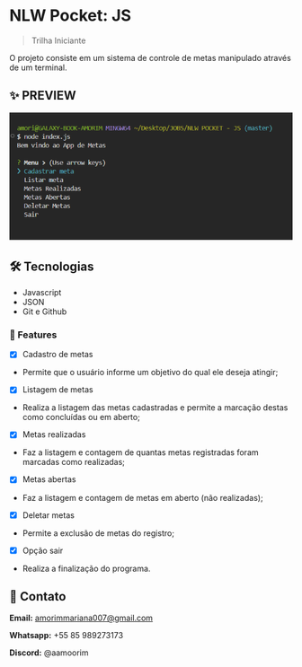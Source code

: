 # NLW Pocket: JS

> Trilha Iniciante

O projeto consiste em um sistema de controle de metas manipulado através de um terminal.

## ✨ PREVIEW
![preview](./github/preview.png)

## 🛠️ Tecnologias

- Javascript
- JSON
- Git e Github


### 🧸 Features

- [x] Cadastro de metas
- Permite que o usuário informe um objetivo do qual ele deseja atingir;
- [x] Listagem de metas
 - Realiza a listagem das metas cadastradas e permite a marcação destas como concluídas ou em aberto;
- [x] Metas realizadas
 - Faz a listagem e contagem de quantas metas registradas foram marcadas como realizadas;
- [x] Metas abertas
- Faz a listagem e contagem de metas em aberto (não realizadas);
- [x] Deletar metas
 - Permite a exclusão de metas do registro;
- [x] Opção sair
- Realiza a finalização do programa.

## 🌸 Contato
**Email:** amorimmariana007@gmail.com 

**Whatsapp:** +55 85 989273173

**Discord:**  @aamoorim
